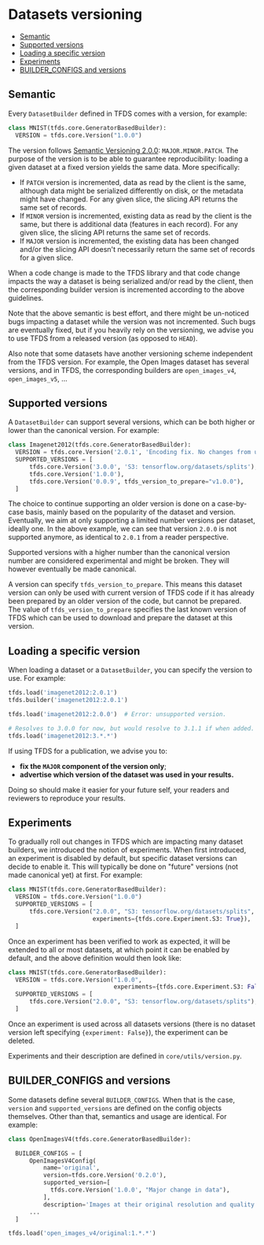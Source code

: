 # Datasets versioning

*  [Semantic](#semantic)
*  [Supported versions](#supported-versions)
*  [Loading a specific version](#loading-a-specific-version)
*  [Experiments](#experiments)
*  [BUILDER_CONFIGS and versions](#builder-configs-and-versions)

## Semantic

Every `DatasetBuilder` defined in TFDS comes with a version, for example:

```py
class MNIST(tfds.core.GeneratorBasedBuilder):
  VERSION = tfds.core.Version("1.0.0")
```

The version follows
[Semantic Versioning 2.0.0](https://semver.org/spec/v2.0.0.html):
`MAJOR.MINOR.PATCH`. The purpose of the version is to be able to guarantee
reproducibility: loading a given dataset at a fixed version yields the same
data. More specifically:

 - If `PATCH` version is incremented, data as read by the client is the same,
 although data might be serialized differently on disk, or the metadata might
 have changed. For any given slice, the slicing API returns the same set of
 records.
 - If `MINOR` version is incremented, existing data as read by the client is the
 same, but there is additional data (features in each record). For any given
 slice, the  slicing API returns the same set of records.
 - If `MAJOR` version is incremented, the existing data has been changed and/or
 the slicing API doesn't necessarily return the same set of records for a given
 slice.

When a code change is made to the TFDS library and that code change impacts the
way a dataset is being serialized and/or read by the client, then the
corresponding builder version is incremented according to the above guidelines.

Note that the above semantic is best effort, and there might be un-noticed bugs
impacting a dataset while the version was not incremented. Such bugs are
eventually fixed, but if you heavily rely on the versioning, we advise you to
use TFDS from a released version (as opposed to `HEAD`).

Also note that some datasets have another versioning scheme independent from
the TFDS version. For example, the Open Images dataset has several versions,
and in TFDS, the corresponding builders are `open_images_v4`, `open_images_v5`,
...

## Supported versions

A `DatasetBuilder` can support several versions, which can be both higher or
lower than the canonical version. For example:

```py
class Imagenet2012(tfds.core.GeneratorBasedBuilder):
  VERSION = tfds.core.Version('2.0.1', 'Encoding fix. No changes from user POV')
  SUPPORTED_VERSIONS = [
      tfds.core.Version('3.0.0', 'S3: tensorflow.org/datasets/splits'),
      tfds.core.Version('1.0.0'),
      tfds.core.Version('0.0.9', tfds_version_to_prepare="v1.0.0"),
  ]
```

The choice to continue supporting an older version is done on a case-by-case
basis, mainly based on the popularity of the dataset and version. Eventually, we
aim at only supporting a limited number versions per dataset, ideally one. In
the above example, we can see that version `2.0.0` is not supported anymore, as
identical to `2.0.1` from a reader perspective.

Supported versions with a higher number than the canonical version number are
considered experimental and might be broken. They will however eventually be
made canonical.

A version can specify `tfds_version_to_prepare`. This means this dataset version
can only be used with current version of TFDS code if it has already been
prepared by an older version of the code, but cannot be prepared. The
value of `tfds_version_to_prepare` specifies the last known version of TFDS
which can be used to download and prepare the dataset at this version.

## Loading a specific version

When loading a dataset or a `DatasetBuilder`, you can specify the version to
use. For example:

```py
tfds.load('imagenet2012:2.0.1')
tfds.builder('imagenet2012:2.0.1')

tfds.load('imagenet2012:2.0.0')  # Error: unsupported version.

# Resolves to 3.0.0 for now, but would resolve to 3.1.1 if when added.
tfds.load('imagenet2012:3.*.*')
```

If using TFDS for a publication, we advise you to:

 - **fix the `MAJOR` component of the version only**;
 - **advertise which version of the dataset was used in your results.**

Doing so should make it easier for your future self, your readers and
reviewers to reproduce your results.

## Experiments

To gradually roll out changes in TFDS which are impacting many dataset builders,
we introduced the notion of experiments. When first introduced, an experiment
is disabled by default, but specific dataset versions can decide to enable it.
This will typically be done on "future" versions (not made canonical yet) at
first. For example:

```py
class MNIST(tfds.core.GeneratorBasedBuilder):
  VERSION = tfds.core.Version("1.0.0")
  SUPPORTED_VERSIONS = [
      tfds.core.Version("2.0.0", "S3: tensorflow.org/datasets/splits",
                        experiments={tfds.core.Experiment.S3: True}),
  ]
```

Once an experiment has been verified to work as expected, it will be extended to
all or most datasets, at which point it can be enabled by default, and the above
definition would then look like:

```py
class MNIST(tfds.core.GeneratorBasedBuilder):
  VERSION = tfds.core.Version("1.0.0",
                              experiments={tfds.core.Experiment.S3: False})
  SUPPORTED_VERSIONS = [
      tfds.core.Version("2.0.0", "S3: tensorflow.org/datasets/splits"),
  ]
```

Once an experiment is used across all datasets versions (there is no dataset
version left specifying `{experiment: False}`), the experiment can be deleted.

Experiments and their description are defined in `core/utils/version.py`.

## BUILDER_CONFIGS and versions

Some datasets define several `BUILDER_CONFIGS`. When that is the case, `version`
and `supported_versions` are defined on the config objects themselves. Other
than that, semantics and usage are identical. For example:

```py
class OpenImagesV4(tfds.core.GeneratorBasedBuilder):

  BUILDER_CONFIGS = [
      OpenImagesV4Config(
          name='original',
          version=tfds.core.Version('0.2.0'),
          supported_version=[
            tfds.core.Version('1.0.0', "Major change in data"),
          ],
          description='Images at their original resolution and quality.'),
      ...
  ]

tfds.load('open_images_v4/original:1.*.*')
```
